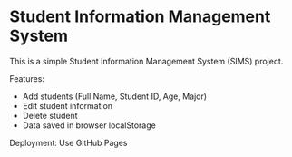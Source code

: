 # Student Information Management System

This is a simple Student Information Management System (SIMS) project.

Features:
- Add students (Full Name, Student ID, Age, Major)
- Edit student information
- Delete student
- Data saved in browser localStorage

Deployment: Use GitHub Pages
